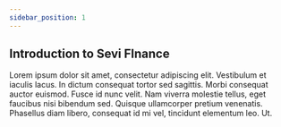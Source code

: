 ```yaml
---
sidebar_position: 1
---
```


## Introduction to Sevi FInance
Lorem ipsum dolor sit amet, consectetur adipiscing elit. Vestibulum et iaculis lacus. In dictum consequat tortor sed sagittis. Morbi consequat auctor euismod. Fusce id nunc velit. Nam viverra molestie tellus, eget faucibus nisi bibendum sed. Quisque ullamcorper pretium venenatis. Phasellus diam libero, consequat id mi vel, tincidunt elementum leo. Ut.
